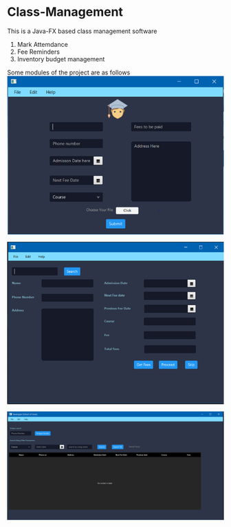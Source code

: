 # Class-Management
This is a Java-FX based class management software
1. Mark Attemdance
2. Fee Reminders
3. Inventory budget management

Some modules of the project are as follows
![alt text](First_Screen.PNG?raw=true)


![alt text](Fees_pay.PNG?raw=true)


![alt text](Student_info.PNG?raw=true)
